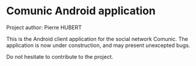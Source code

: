 # Comunic Android application

Project author: Pierre HUBERT

This is the Android client application for the social network Comunic. The application is now under construction, and may present unexcepted bugs. 

Do not hesitate to contribute to the project.
